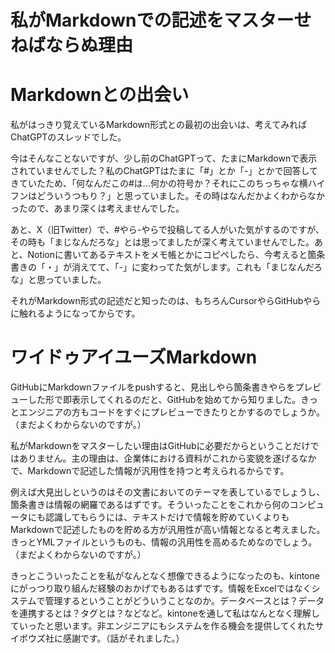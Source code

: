 # 私がMarkdownでの記述をマスターせねばならぬ理由

# Markdownとの出会い

私がはっきり覚えているMarkdown形式との最初の出会いは、考えてみればChatGPTのスレッドでした。

今はそんなことないですが、少し前のChatGPTって、たまにMarkdownで表示されていませんでした？私のChatGPTはたまに「#」とか「-」とかで回答してきていたため、「何なんだこの#は…何かの符号か？それにこのちっちゃな横ハイフンはどういうつもり？」と思っていました。その時はなんだかよくわからなかったので、あまり深くは考えませんでした。

あと、X（旧Twitter）で、#やら-やらで投稿してる人がいた気がするのですが、その時も「まじなんだろな」とは思ってましたが深く考えていませんでした。あと、Notionに書いてあるテキストをメモ帳とかにコピペしたら、今考えると箇条書きの「・」が消えてて、「-」に変わってた気がします。これも「まじなんだろな」と思っていました。

それがMarkdown形式の記述だと知ったのは、もちろんCursorやらGitHubやらに触れるようになってからです。

# ワイドゥアイユーズMarkdown

GitHubにMarkdownファイルをpushすると、見出しやら箇条書きやらをプレビューした形で即表示してくれるのだと、GitHubを始めてから知りました。きっとエンジニアの方もコードをすぐにプレビューできたりとかするのでしょうか。（まだよくわからないのですが。）

私がMarkdownをマスターしたい理由はGitHubに必要だからということだけではありません。主の理由は、企業体における資料がこれから変貌を遂げるなかで、Markdownで記述した情報が汎用性を持つと考えられるからです。

例えば大見出しというのはその文書においてのテーマを表しているでしょうし、箇条書きは情報の網羅であるはずです。そういったことをこれから何のコンピュータにも認識してもらうには、テキストだけで情報を貯めていくよりもMarkdownで記述したものを貯める方が汎用性が高い情報となると考えました。きっとYMLファイルというものも、情報の汎用性を高めるためなのでしょう。（まだよくわからないのですが。）

きっとこういったことを私がなんとなく想像できるようになったのも、kintoneにがっつり取り組んだ経験のおかげでもあるはずです。情報をExcelではなくシステムで管理するということがどういうことなのか。データベースとは？データを連携するとは？タグとは？などなど。kintoneを通して私はなんとなく理解していったと思います。非エンジニアにもシステムを作る機会を提供してくれたサイボウズ社に感謝です。（話がそれました。）
